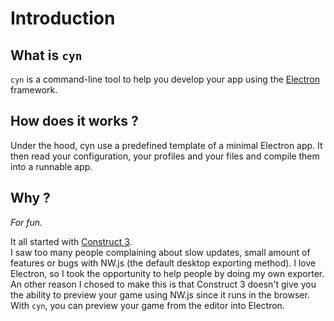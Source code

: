 # Introduction

## What is `cyn`

`cyn` is a command-line tool to help you develop your app using the [Electron](https://github.com/electron/electron) framework.

## How does it works ?

Under the hood, cyn use a predefined template of a minimal Electron app. It then read your configuration, your profiles and your files and compile them into a runnable app.

## Why ?

_For fun._

It all started with [Construct 3](https://www.construct.net/).  
I saw too many people complaining about slow updates, small amount of features or bugs with NW.js (the default desktop exporting method). I love Electron, so I took the opportunity to help people by doing my own exporter.  
An other reason I chosed to make this is that Construct 3 doesn't give you the ability to preview your game using NW.js since it runs in the browser. With `cyn`, you can preview your game from the editor into Electron.
